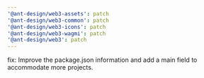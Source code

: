 ```yaml
---
'@ant-design/web3-assets': patch
'@ant-design/web3-common': patch
'@ant-design/web3-icons': patch
'@ant-design/web3-wagmi': patch
'@ant-design/web3': patch
---
```


fix: Improve the package.json information and add a main field to accommodate more projects.
